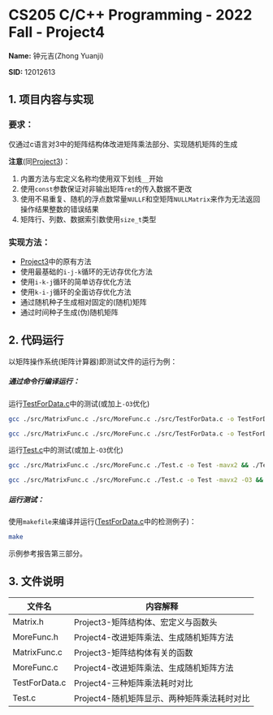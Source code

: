 # CS205 C/C++ Programming - 2022 Fall - Project4

**Name:** 钟元吉(Zhong Yuanji)

**SID:** 12012613

## 1. 项目内容与实现

### 要求：

仅通过c语言对3中的矩阵结构体改进矩阵乘法部分、实现随机矩阵的生成

**注意**(同[Project3](../Project3))：

1. 内置方法与宏定义名称均使用双下划线`__`开始
2. 使用`const`参数保证对非输出矩阵`ret`的传入数据不更改
3. 使用不易重复、随机的浮点数常量`NULLF`和空矩阵`NULLMatrix`来作为无法返回操作结果整数的错误结果
4. 矩阵行、列数、数据索引数使用`size_t`类型

### 实现方法：

* [Project3](../Project3)中的原有方法
* 使用最基础的`i-j-k`循环的无访存优化方法
* 使用`i-k-j`循环的简单访存优化方法
* 使用`k-i-j`循环的全面访存优化方法
* 通过随机种子生成相对固定的(随机)矩阵
* 通过时间种子生成(伪)随机矩阵



## 2. 代码运行

以矩阵操作系统(矩阵计算器)即测试文件的运行为例：

##### 通过命令行编译运行：

运行[TestForData.c](./src/TestForData.c)中的测试(或加上`-O3`优化)

```bash
gcc ./src/MatrixFunc.c ./src/MoreFunc.c ./src/TestForData.c -o TestForData -mavx2 && ./TestForData
```

```bash
gcc ./src/MatrixFunc.c ./src/MoreFunc.c ./src/TestForData.c -o TestForData -mavx2 -O3 && ./TestForData
```

运行[Test.c](./Test.c)中的测试(或加上`-O3`优化)

```bash
gcc ./src/MatrixFunc.c ./src/MoreFunc.c ./Test.c -o Test -mavx2 && ./Test
```

```bash
gcc ./src/MatrixFunc.c ./src/MoreFunc.c ./Test.c -o Test -mavx2 -O3 && ./Test
```



##### 运行测试：

使用`makefile`来编译并运行([TestForData.c](./src/TestForData.c)中的检测例子)：

```bash
make
```

示例参考报告第三部分。

## 3. 文件说明

| 文件名        | 内容解释                                    |
| ------------- | ------------------------------------------- |
| Matrix.h      | Project3-矩阵结构体、宏定义与函数头         |
| MoreFunc.h    | Project4-改进矩阵乘法、生成随机矩阵方法     |
| MatrixFunc.c  | Project3-矩阵结构体有关的函数               |
| MoreFunc.c    | Project4-改进矩阵乘法、生成随机矩阵方法     |
| TestForData.c | Project4-三种矩阵乘法耗时对比               |
| Test.c        | Project4-随机矩阵显示、两种矩阵乘法耗时对比 |

